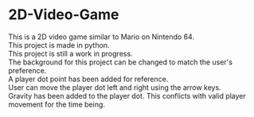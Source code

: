 # 2D-Video-Game

This is a 2D video game similar to Mario on Nintendo 64. \
This project is made in python. \
This project is still a work in progress. \
The background for this project can be changed to match the user's preference. \
A player dot point has been added for reference.\
User can move the player dot left and right using the arrow keys.\
Gravity has been added to the player dot. This conflicts with valid player movement for the time being.
